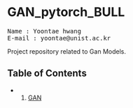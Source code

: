 # GAN_pytorch_BULL
<pre>
Name : Yoontae hwang
E-mail : yoontae@unist.ac.kr
</pre>

Project repository related to Gan Models.

<!-- TABLE OF CONTENTS -->
## Table of Contents

* 1. [GAN](https://arxiv.org/abs/1406.2661)
